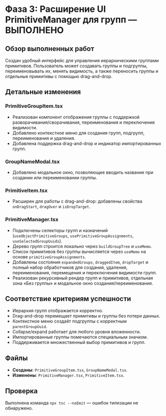 # Фаза 3: Расширение UI PrimitiveManager для групп — ВЫПОЛНЕНО

## Обзор выполненных работ

Создан удобный интерфейс для управления иерархическими группами примитивов.
Пользователь может создавать группы и подгруппы, переименовывать их, менять
видимость, а также переносить группы и отдельные примитивы с помощью
drag-and-drop.

## Детальные изменения

### PrimitiveGroupItem.tsx
- Реализован компонент отображения группы с поддержкой
  разворачивания/сворачивания, переименования и переключения видимости.
- Добавлено контекстное меню для создания групп, подгрупп, переименования и
  удаления.
- Добавлена поддержка drag-and-drop и индикатор импортированных групп.

### GroupNameModal.tsx
- Добавлено модальное окно, позволяющее вводить название при создании или
  переименовании группы.

### PrimitiveItem.tsx
- Расширен для работы с drag-and-drop: добавлены свойства `onDragStart`,
  `dragOver` и `isDropTarget`.

### PrimitiveManager.tsx
- Подключены селекторы групп и назначений (`useObjectPrimitiveGroups`,
  `usePrimitiveGroupAssignments`, `useSelectedGroupUuids`).
- Дерево групп строится локально через `buildGroupTree` и `useMemo`.
- Список примитивов без группы вычисляется через `useMemo` на основе
  `primitiveGroupAssignments`.
- Добавлены состояния `expandedGroups`, `draggedItem`, `dropTarget` и полный
  набор обработчиков для создания, удаления, переименования, перемещения и
  переключения видимости групп.
- Реализован рекурсивный рендер групп и примитивов, отдельная зона «Без
  группы» и модальное окно создания/переименования.

## Соответствие критериям успешности
- Иерархия групп отображается корректно.
- Drag-and-drop перемещает примитивы и группы без потери данных.
- Контекстное меню создаёт подгруппы с корректным `parentGroupUuid`.
- Collapse/expand работает для любого уровня вложенности.
- Импортированные группы помечаются специальным значком.
- Поддерживается множественный выбор примитивов и групп.

## Файлы
- **Созданы**: `PrimitiveGroupItem.tsx`, `GroupNameModal.tsx`.
- **Изменены**: `PrimitiveManager.tsx`, `PrimitiveItem.tsx`.

## Проверка

Выполнена командa `npx tsc --noEmit` — ошибок типизации не обнаружено.

